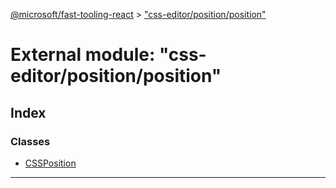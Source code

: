 [@microsoft/fast-tooling-react](../README.md) > ["css-editor/position/position"](../modules/_css_editor_position_position_.md)

# External module: "css-editor/position/position"

## Index

### Classes

* [CSSPosition](../classes/_css_editor_position_position_.cssposition.md)

---

